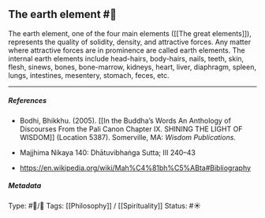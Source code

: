## The earth element  #🧠 

The earth element, one of the four main elements ([[The great elements]]), represents the quality of solidity, density, and attractive forces. Any matter where attractive forces are in prominence are called earth elements. The internal earth elements include head-hairs, body-hairs, nails, teeth, skin, flesh, sinews, bones, bone-marrow, kidneys, heart, liver, diaphragm, spleen, lungs, intestines, mesentery, stomach, feces, etc.

___

##### References

- Bodhi, Bhikkhu. (2005). [[In the Buddha’s Words An Anthology of Discourses From the Pali Canon Chapter IX. SHINING THE LIGHT OF WISDOM]] (Location 5387). Somerville, MA: _Wisdom Publications_.

- Majjhima Nikaya 140: Dhātuvibhaṅga Sutta; III 240–43

- https://en.wikipedia.org/wiki/Mah%C4%81bh%C5%ABta#Bibliography

##### Metadata
Type: #🔵/🔵 
Tags: [[Philosophy]] / [[Spirituality]] 
Status: #☀️ 